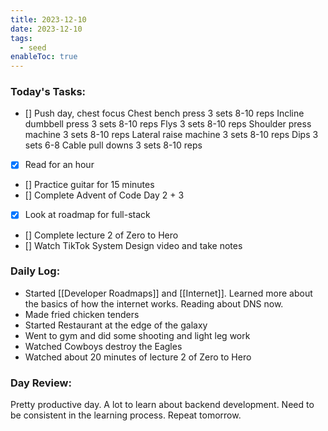 ```yaml
---
title: 2023-12-10
date: 2023-12-10
tags:
  - seed
enableToc: true
---
```

### Today's Tasks:

- [] Push day, chest focus
		Chest bench press 3 sets 8-10 reps
		Incline dumbbell press 3 sets 8-10 reps
		Flys 3 sets 8-10 reps
		Shoulder press machine 3 sets 8-10 reps
		Lateral raise machine 3 sets 8-10 reps
		Dips 3 sets 6-8
		Cable pull downs 3 sets 8-10 reps
- [X] Read for an hour
- [] Practice guitar for 15 minutes
- [] Complete Advent of Code Day 2 + 3
- [X] Look at roadmap for full-stack
- [] Complete lecture 2 of Zero to Hero
- [] Watch TikTok System Design video and take notes

### Daily Log:
- Started [[Developer Roadmaps]] and [[Internet]]. Learned more about the basics of how the internet works. Reading about DNS now.
- Made fried chicken tenders
- Started Restaurant at the edge of the galaxy
- Went to gym and did some shooting and light leg work
- Watched Cowboys destroy the Eagles
- Watched about 20 minutes of lecture 2 of Zero to Hero
### Day Review:
Pretty productive day. A lot to learn about backend development. Need to be consistent in the learning process. Repeat tomorrow. 